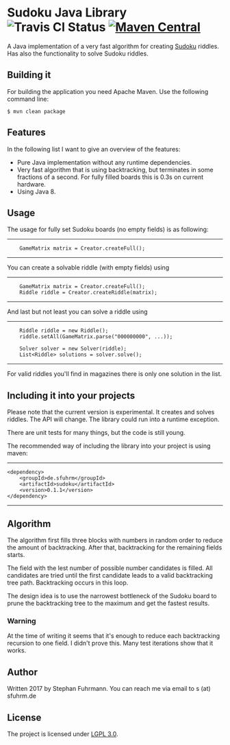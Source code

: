 # Sudoku Java Library ![Travis CI Status](https://travis-ci.org/sfuhrm/sudoku.svg?branch=master) [![Maven Central](https://maven-badges.herokuapp.com/maven-central/de.sfuhrm/sudoku/badge.svg)](https://maven-badges.herokuapp.com/maven-central/de.sfuhrm/sudoku)

A Java implementation of a very fast algorithm for creating [Sudoku](https://en.wikipedia.org/wiki/Sudoku) riddles.
Has also the functionality to solve Sudoku riddles.

## Building it

For building the application you need Apache Maven.
Use the following command line:

    $ mvn clean package
    
## Features

In the following list I want to give an overview of the features:

* Pure Java implementation without any runtime dependencies.
* Very fast algorithm that is using backtracking, but terminates in some fractions of a second. For fully filled boards this is 0.3s on current hardware.
* Using Java 8.

## Usage

The usage for fully set Sudoku boards (no empty fields) is as following:

---------------------------------------
        GameMatrix matrix = Creator.createFull();        
---------------------------------------

You can create a solvable riddle (with empty fields) using

---------------------------------------
        GameMatrix matrix = Creator.createFull();        
        Riddle riddle = Creator.createRiddle(matrix);
---------------------------------------

And last but not least you can solve a riddle using

---------------------------------------
        Riddle riddle = new Riddle();
        riddle.setAll(GameMatrix.parse("000000000", ...));
        
        Solver solver = new Solver(riddle);
        List<Riddle> solutions = solver.solve();
---------------------------------------

For valid riddles you'll find in magazines there is only one solution in the list.

## Including it into your projects

Please note that the current version is experimental. It creates and solves riddles. The API will change.
The library could run into a runtime exception.

There are unit tests for many things, but the code is still young.

The recommended way of including the library into your project is using maven:

---------------------------------------
    <dependency>
        <groupId>de.sfuhrm</groupId>
        <artifactId>sudoku</artifactId>
        <version>0.1.1</version>
    </dependency>
---------------------------------------

## Algorithm

The algorithm first fills three blocks with numbers in random order to reduce the amount of backtracking.
After that, backtracking for the remaining fields starts.

The field with the lest number of possible number candidates is filled. All candidates are tried until
the first candidate leads to a valid backtracking tree path. Backtracking occurs in this loop.

The design idea is to use the narrowest bottleneck of the Sudoku board to prune the backtracking
tree to the maximum and get the fastest results.

### Warning

At the time of writing it seems that it's enough to reduce each backtracking recursion to one field.
I didn't prove this. Many test iterations show that it works.

## Author

Written 2017 by Stephan Fuhrmann. You can reach me via email to s (at) sfuhrm.de

## License

The project is licensed under [LGPL 3.0](https://www.gnu.org/licenses/lgpl-3.0.en.html).

